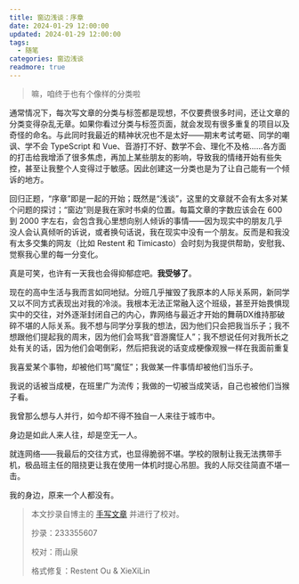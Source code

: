 ```yaml
---
title: 窗边浅谈：序章
date: 2024-01-29 12:00:00
updated: 2024-01-29 12:00:00
tags: 
  - 随笔
categories: 窗边浅谈
readmore: true
---
```


> 嘛，咱终于也有个像样的分类啦

通常情况下，每次写文章的分类与标签都是现想，不仅要费很多时间，还让文章的分类变得杂乱无章。如果你看过分类与标签页面，就会发现有很多重复的项目以及奇怪的命名。与此同时我最近的精神状况也不是太好——期末考试考砸、同学的嘲讽、学不会 TypeScript 和 Vue、音游打不好、数学不会、理化不及格……各方面的打击给我增添了很多焦虑，再加上某些朋友的影响，导致我的情绪开始有些失控，甚至让我整个人变得过于敏感。因此创建这一分类也是为了让自己能有一个倾诉的地方。

回归正题，“序章”即是一起的开始；既然是“浅谈”，这里的文章就不会有太多对某个问题的探讨；“窗边”则是我在家时书桌的位置。每篇文章的字数应该会在 600 到 2000 字左右，会包含我心里想向别人倾诉的事情——因为现实中的朋友几乎没人会认真倾听的诉说，或者换句话说，我在现实中没有一个朋友。反而是和我没有太多交集的网友（比如 Restent 和 Timicasto）会时刻为我提供帮助，安慰我、觉察我心里的每一分变化。

真是可笑，也许有一天我也会得抑郁症吧。**我受够了**。

现在的高中生活与我而言如同地狱。分班几乎摧毁了我原本的人际关系网，新同学又以不同方式表现出对我的冷淡。我根本无法正常融入这个班级，甚至开始畏惧现实中的交往，对外逐渐封闭自己的内心，靠网络与最近才开始的舞萌DX维持那破碎不堪的人际关系。我不想与同学分享我的想法，因为他们只会把我当乐子；我不想跟他们提起我的周末，因为他们会骂我“音游魔怔人”；我不想说任何对我所长之处有关的话，因为他们会喝倒彩，然后把我说的话变成梗像观猴一样在我面前重复

我喜爱某个事物，却被他们骂“魔怔”；我做某一件事情却被他们当乐子。

我说的话被当成梗，在班里广为流传；我做的一切被当成笑话，自己也被他们当猴子看。

我曾那么想与人并行，如今却不得不独自一人来往于城市中。

身边是如此人来人往，却是空无一人。

就连网络——我最后的交往方式，也显得脆弱不堪。学校的限制让我无法携带手机，极品班主任的阻挠更让我在使用一体机时提心吊胆。我的人际交往简直不堪一击。

我的身边，原来一个人都没有。

> 本文抄录自博主的 [手写文章](https://twitter.com/Big_Cake080105/status/1751819366390526391) 并进行了校对。
> 
> 抄录：233355607
> 
> 校对：雨山泉
>
> 格式修复：Restent Ou & XieXiLin

